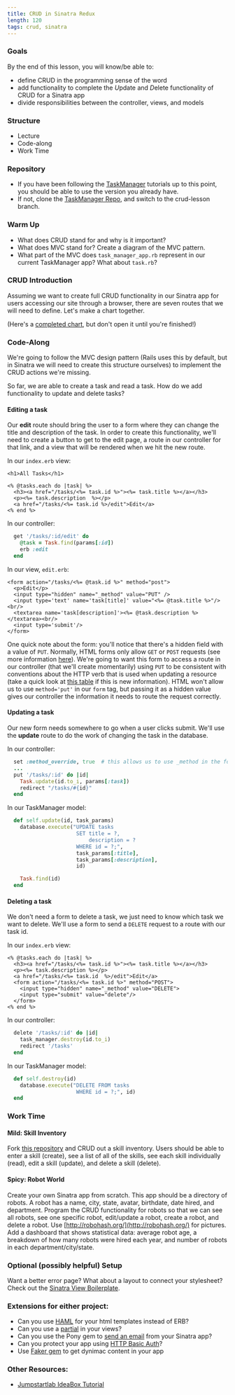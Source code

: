 ```yaml
---
title: CRUD in Sinatra Redux
length: 120
tags: crud, sinatra
---
```


### Goals

By the end of this lesson, you will know/be able to:

* define CRUD in the programming sense of the word
* add functionality to complete the *U*pdate and *D*elete functionality of CRUD for a Sinatra app
* divide responsibilities between the controller, views, and models

### Structure

* Lecture
* Code-along
* Work Time

### Repository

* If you have been following the [TaskManager](https://github.com/s-espinosa/task_manager_redux) tutorials up to this point, you should be able to use the version you already have.
* If not, clone the [TaskManager Repo](https://github.com/s-espinosa/task_manager_redux), and switch to the crud-lesson branch.

### Warm Up

* What does CRUD stand for and why is it important?
* What does MVC stand for? Create a diagram of the MVC pattern.
* What part of the MVC does `task_manager_app.rb` represent in our current TaskManager app? What about `task.rb`?

### CRUD Introduction

Assuming we want to create full CRUD functionality in our Sinatra app for users accessing our site through a browser, there are seven routes that we will need to define. Let's make a chart together.

(Here's a [completed chart](https://www.dropbox.com/s/vx3ocfsusjdrgfw/crud_in_sinatra.pdf?dl=0), but don't open it until you're finished!)

### Code-Along

We're going to follow the MVC design pattern (Rails uses this by default, but in Sinatra we will need to create this structure ourselves) to implement the CRUD actions we're missing.

So far, we are able to create a task and read a task. How do we add functionality to update and delete tasks?

#### Editing a task

Our **edit** route should bring the user to a form where they can change the title and description of the task. In order to create this functionality, we'll need to create a button to get to the edit page, a route in our controller for that link, and a view that will be rendered when we hit the new route.

In our `index.erb` view:

```erb
<h1>All Tasks</h1>

<% @tasks.each do |task| %>
  <h3><a href="/tasks/<%= task.id %>"><%= task.title %></a></h3>
  <p><%= task.description  %></p>
  <a href="/tasks/<%= task.id %>/edit">Edit</a>
<% end %>
```

In our controller:

```ruby
  get '/tasks/:id/edit' do
    @task = Task.find(params[:id])
    erb :edit
  end
```
In our view, `edit.erb`:

```erb
<form action="/tasks/<%= @task.id %>" method="post">
  <p>Edit</p>
  <input type="hidden" name="_method" value="PUT" />
  <input type='text' name='task[title]' value="<%= @task.title %>"/><br/>
  <textarea name='task[description]'><%= @task.description %></textarea><br/>
  <input type='submit'/>
</form>
```

One quick note about the form: you'll notice that there's a hidden field with a value of `PUT`. Normally, HTML forms only allow `GET` or `POST` requests (see more information [here](http://www.w3schools.com/tags/att_form_method.asp)). We're going to want this form to access a route in our controller (that we'll create momentarily) using `PUT` to be consistent with conventions about the HTTP verb that is used when updating a resource (take a quick look at [this table](http://www.restapitutorial.com/lessons/httpmethods.html) if this is new information). HTML won't allow us to use `method='put'` in our `form` tag, but passing it as a hidden value gives our controller the information it needs to route the request correctly.

#### Updating a task

Our new form needs somewhere to go when a user clicks submit. We'll use the **update** route to do the work of changing the task in the database.

In our controller:

```ruby
  set :method_override, true  # this allows us to use _method in the form
  ...
  put '/tasks/:id' do |id|
    Task.update(id.to_i, params[:task])
    redirect "/tasks/#{id}"
  end
```

In our TaskManager model:

```ruby
  def self.update(id, task_params)
    database.execute("UPDATE tasks
                      SET title = ?,
                          description = ?
                      WHERE id = ?;",
                      task_params[:title],
                      task_params[:description],
                      id)

    Task.find(id)
  end
```

#### Deleting a task

We don't need a form to delete a task, we just need to know which task we want to delete. We'll use a form to send a `DELETE` request to a route with our task id.

In our `index.erb` view:

```erb
<% @tasks.each do |task| %>
  <h3><a href="/tasks/<%= task.id %>"><%= task.title %></a></h3>
  <p><%= task.description %></p>
  <a href="/tasks/<%= task.id  %>/edit">Edit</a>
  <form action="/tasks/<%= task.id %>" method="POST">
    <input type="hidden" name="_method" value="DELETE">
    <input type="submit" value="delete"/>
  </form>
<% end %>
```

In our controller:

```ruby
  delete '/tasks/:id' do |id|
    task_manager.destroy(id.to_i)
    redirect '/tasks'
  end
```

In our TaskManager model:

```ruby
  def self.destroy(id)
    database.execute("DELETE FROM tasks
                      WHERE id = ?;", id)
  end
```

### Work Time

#### Mild: Skill Inventory

Fork [this repository](https://github.com/turingschool-examples/skill-inventory-crud-redux) and CRUD out a skill inventory. Users should be able to enter a skill (create), see a list of all of the skills, see each skill individually (read), edit a skill (update), and delete a skill (delete).

#### Spicy: Robot World

Create your own Sinatra app from scratch. This app should be a directory of robots. A robot has a name, city, state, avatar, birthdate, date hired, and department. Program the CRUD functionality for robots so that we can see all robots, see one specific robot, edit/update a robot, create a robot, and delete a robot. Use [http://robohash.org/](http://robohash.org/) for pictures. Add a dashboard that shows statistical data: average robot age, a breakdown of how many robots were hired each year, and number of robots in each department/city/state.

### Optional (possibly helpful) Setup

Want a better error page? What about a layout to connect your stylesheet? Check out the [Sinatra View Boilerplate](https://github.com/turingschool/challenges/blob/master/sinatra_view_boilerplate.markdown).

### Extensions for either project:

* Can you use [HAML](http://haml.info/) for your html templates instead of ERB?
* Can you use a [partial](http://www.sinatrarb.com/faq.html#partials) in your views?
* Can you use the Pony gem to [send an email](http://www.sinatrarb.com/faq.html#email) from your Sinatra app?
* Can you protect your app using [HTTP Basic Auth](http://www.sinatrarb.com/faq.html#auth)?
* Use [Faker gem](https://github.com/stympy/faker) to get dynimac content in your app

### Other Resources:

* [Jumpstartlab IdeaBox Tutorial](http://tutorials.jumpstartlab.com/projects/idea_box.html)
